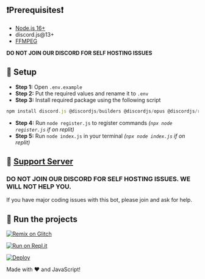 ## ❗Prerequisites❗
- [Node.js 16+](https://nodejs.org/en/download/)
- discord.js@13+
- [FFMPEG](https://ffmpeg.org/download.html)

**DO NOT JOIN OUR DISCORD FOR SELF HOSTING ISSUES**

## 📝 Setup
- **Step 1:** Open `.env.example`
- **Step 2:** Put the required values and rename it to `.env`
- **Step 3:** Install required package using the following script
```js
npm install discord.js @discordjs/builders @discordjs/opus @discordjs/rest @discordjs/voice axios discord-api-types dotenv express ffmpeg-static node tweetnacl
```
- **Step 4:** Run `node register.js` to register commands *(`npx node register.js` if on replit)*
- **Step 5:** Run `node index.js` in your terminal *(`npx node index.js` if on replit)*

## 📝 [Support Server](https://discord.gg/nZRMdQeK6m)

### **DO NOT JOIN OUR DISCORD FOR SELF HOSTING ISSUES. WE WILL NOT HELP YOU.**

If you have major coding issues with this bot, please join and ask for help.

## 💨 Run the projects

[![Remix on Glitch](https://cdn.glitch.com/2703baf2-b643-4da7-ab91-7ee2a2d00b5b%2Fremix-button.svg)](https://glitch.com/edit/#!/import/github/Grizz1e/Kavya)

[![Run on Repl.it](https://repl.it/badge/github/Grizz1e/Kavya)](https://repl.it/github/Grizz1e/Kavya)

[![Deploy](https://www.herokucdn.com/deploy/button.svg)](https://heroku.com/deploy?template=https://github.com/Grizz1e/Kavya)

Made with ❤️ and JavaScript!

